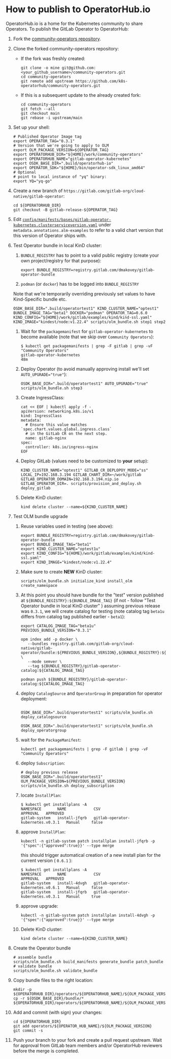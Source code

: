 # How to publish to OperatorHub.io

OperatorHub.io is a home for the Kubernetes community to share Operators.
To publish the GitLab Operator to OperatorHub:

1. Fork the [community-operators repository](https://github.com/k8s-operatorhub/community-operators).
1. Clone the forked community-operators repository:
   - If the fork was freshly created:

     ```shell
     git clone -o mine git@github.com:<your_github_username>/community-operators.git
     cd community-operators
     git remote add upstream https://github.com/k8s-operatorhub/community-operators.git
     ```

   - If this is a subsequent update to the already created fork:

     ```shell
     cd community-operators
     git fetch --all
     git checkout main
     git rebase -i upstream/main
     ```

1. Set up your shell:

   ```shell
   # Published Operator Image tag
   export OPERATOR_TAG="0.3.1"
   # Version that we're going to apply to OLM
   export OLM_PACKAGE_VERSION=${OPERATOR_TAG}
   export OPERATORHUB_DIR="${HOME}/work/community-operators"
   export OPERATORHUB_NAME="gitlab-operator-kubernetes"
   export OSDK_BASE_DIR=".build/operatorhub-io"
   export OPERATOR_SDK="${HOME}/bin/operator-sdk_linux_amd64"
   # Optional
   # point to local instance of "yq" binary:
   export YQ="yq-go"
   ```

1. Create a new branch of `https://gitlab.com/gitlab-org/cloud-native/gitlab-operator`:

   ```shell
   cd ${OPERATORHUB_DIR}
   git checkout -B gitlab-release-${OPERATOR_TAG}
   ```

1. Edit [`config/manifests/bases/gitlab-operator-kubernetes.clusterserviceversion.yaml`](https://gitlab.com/gitlab-org/cloud-native/gitlab-operator/-/blob/master/config/manifests/bases/gitlab-operator-kubernetes.clusterserviceversion.yaml)
   under `metadata.annotations.alm-examples` to refer to a valid chart version
   that this version of Operator ships with.

1. Test Operator bundle in local KinD cluster:

   1. `BUNDLE_REGISTRY` has to point to a valid public registry (create your own project/registry for that purpose):

       ```shell
       export BUNDLE_REGISTRY=registry.gitlab.com/dmakovey/gitlab-operator-bundle
       ```

   1. `podman` (or `docker`) has to be logged into `BUNDLE_REGISTRY`

   Note that we're temporarily overriding previously set values to have Kind-Specific bundle etc.

   ```shell
   OSDK_BASE_DIR=".build/operatortest1" KIND_CLUSTER_NAME="optest1" BUNDLE_IMAGE_TAG="beta1" DOCKER="podman" OPERATOR_TAG=0.6.0 KIND_CONFIG="${HOME}/work/gitlab/examples/kind/kind-ssl.yaml" KIND_IMAGE="kindest/node:v1.22.4" scripts/olm_bundle.sh step1 step2
   ```

   1. Wait for the `packagemanifest` for `gitlab-operator-kubernetes` to become available (note that we skip over `Community Operators`):

      ```shell
      $ kubectl get packagemanifests | grep -F gitlab | grep -vF "Community Operators"
      gitlab-operator-kubernetes                                       48m
      ```

   1. Deploy Operator (to avoid manually approving install we'll set `AUTO_UPGRADE="true"`):

      ```shell
      OSDK_BASE_DIR=".build/operatortest1" AUTO_UPGRADE="true" scripts/olm_bundle.sh step3
      ```

   1. Create IngressClass:

      ```shell
      cat << EOF | kubectl apply -f -
      apiVersion: networking.k8s.io/v1
      kind: IngressClass
      metadata:
        # Ensure this value matches `spec.chart.values.global.ingress.class`
        # in the GitLab CR on the next step.
        name: gitlab-nginx
      spec:
        controller: k8s.io/ingress-nginx
      EOF
      ```

   1. Deploy GitLab (values need to be customized to **your** setup):

      ```shell
      KIND_CLUSTER_NAME="optest1" GITLAB_CR_DEPLOPOY_MODE="ss" LOCAL_IP=192.168.3.194 GITLAB_CHART_DIR=~/work/gitlab GITLAB_OPERATOR_DOMAIN=192.168.3.194.nip.io GITLAB_OPERATOR_DIR=. scripts/provision_and_deploy.sh  deploy_gitlab
      ```

   1. Delete KinD cluster:

      ```shell
      kind delete cluster --name=${KIND_CLUSTER_NAME}
      ```

1. Test OLM bundle upgrade

   1. Reuse variables used in testing (see above):

      ```shell
      export BUNDLE_REGISTRY=registry.gitlab.com/dmakovey/gitlab-operator-bundle
      export BUNDLE_IMAGE_TAG="beta1"
      export KIND_CLUSTER_NAME="optest1u"
      export KIND_CONFIG="${HOME}/work/gitlab/examples/kind/kind-ssl.yaml" 
      export KIND_IMAGE="kindest/node:v1.22.4"
      ```

   1. Make sure to create **NEW** KinD cluster:

      ```shell
      scripts/olm_bundle.sh initialize_kind install_olm create_namespace
      ```

   1. At this point you should have bundle for the "test" version published at `${BUNDLE_REGISTRY}:${BUNDLE_IMAGE_TAG}` (if not - follow "Test Operator bundle in local KinD cluster" ) assuming previous release was `0.3.1`, we will create catalog for testing (note catalog tag `beta1u` differs from catalog tag published earlier - `beta1`):

      ```shell
      export CATALOG_IMAGE_TAG="beta1u"
      PREVIOUS_BUNDLE_VERSION="0.3.1"

      opm index add -p docker \
         --bundles registry.gitlab.com/gitlab-org/cloud-native/gitlab-operator/bundle:${PREVIOUS_BUNDLE_VERSION},${BUNDLE_REGISTRY}:${BUNDLE_IMAGE_TAG} \
         --mode semver \
         --tag ${BUNDLE_REGISTRY}/gitlab-operator-catalog:${CATALOG_IMAGE_TAG}

      podman push ${BUNDLE_REGISTRY}/gitlab-operator-catalog:${CATALOG_IMAGE_TAG}
      ```

   1. deploy `CatalogSource` and `OperatorGroup` in preparation for operator deployment:

      ```shell

      OSDK_BASE_DIR=".build/operatortest1" scripts/olm_bundle.sh deploy_catalogsource

      OSDK_BASE_DIR=".build/operatortest1" scripts/olm_bundle.sh deploy_operatorgroup 
      ```

   1. wait for the `PackageManifest`:

      ```shell
      kubectl get packagemanifests | grep -F gitlab | grep -vF "Community Operators"
      ```

   1. deploy `Subscription`:

      ```shell
      # deploy previous release
      OSDK_BASE_DIR=".build/operatortest1" OLM_PACKAGE_VERSION=${PREVIOUS_BUNDLE_VERSION} scripts/olm_bundle.sh deploy_subscription 
      ```

   1. locate `InstallPlan`:

      ```shell
      $ kubectl get installplans -A
      NAMESPACE       NAME            CSV                                 APPROVAL   APPROVED
      gitlab-system   install-jfqrb   gitlab-operator-kubernetes.v0.3.1   Manual     false
      ```

   1. approve `InstallPlan`:

      ```shell
      kubectl -n gitlab-system patch installplan install-jfqrb -p '{"spec":{"approved":true}}' --type merge
      ```

      this should trigger automatical creation of a new install plan for the current version ( `0.6.1` ):

      ```shell
      $ kubectl get installplans -A
      NAMESPACE       NAME            CSV                                 APPROVAL   APPROVED
      gitlab-system   install-4dvgh   gitlab-operator-kubernetes.v0.6.1   Manual     false
      gitlab-system   install-jfqrb   gitlab-operator-kubernetes.v0.3.1   Manual     true

      ```

   1. approve upgrade:

      ```shell
      kubectl -n gitlab-system patch installplan install-4dvgh -p '{"spec":{"approved":true}}' --type merge
      ```

   1. Delete KinD cluster:

      ```shell
      kind delete cluster --name=${KIND_CLUSTER_NAME}
      ```

1. Create the Operator bundle

   ```shell
   # assemble bundle
   scripts/olm_bundle.sh build_manifests generate_bundle patch_bundle
   # validate bundle
   scripts/olm_bundle.sh validate_bundle
   ```

1. Copy bundle files to the right location:

   ```shell
   mkdir -p ${OPERATORHUB_DIR}/operators/${OPERATORHUB_NAME}/${OLM_PACKAGE_VERSION}
   cp -r ${OSDK_BASE_DIR}/bundle/* ${OPERATORHUB_DIR}/operators/${OPERATORHUB_NAME}/${OLM_PACKAGE_VERSION}
   ```

1. Add and commit (with sign) your changes:

   ```shell
   cd ${OPERATORHUB_DIR}
   git add operators/${OPERATOR_HUB_NAME}/${OLM_PACKAGE_VERSION}
   git commit -s
   ```

1. Push your branch to your fork and create a pull request upstream.
   Wait for approval from GitLab team members and/or OperatorHub reviewers
   before the merge is completed.
